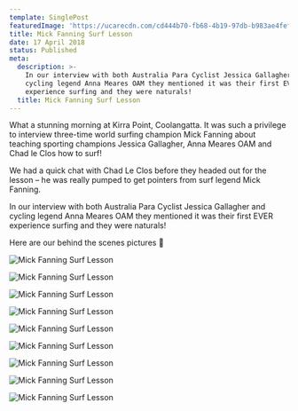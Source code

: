 ```yaml
---
template: SinglePost
featuredImage: 'https://ucarecdn.com/cd444b70-fb68-4b19-97db-b983ae4feff3/'
title: Mick Fanning Surf Lesson
date: 17 April 2018
status: Published
meta:
  description: >-
    In our interview with both Australia Para Cyclist Jessica Gallagher and
    cycling legend Anna Meares OAM they mentioned it was their first EVER
    experience surfing and they were naturals!
  title: Mick Fanning Surf Lesson
---
```

What a stunning morning at Kirra Point, Coolangatta. It was such a privilege to interview three-time world surfing champion Mick Fanning about teaching sporting champions Jessica Gallagher, Anna Meares OAM and Chad le Clos how to surf!

We had a quick chat with Chad Le Clos before they headed out for the lesson – he was really pumped to get pointers from surf legend Mick Fanning.

In our interview with both Australia Para Cyclist Jessica Gallagher and cycling legend Anna Meares OAM they mentioned it was their first EVER experience surfing and they were naturals!

Here are our behind the scenes pictures 🙂

![Mick Fanning Surf Lesson](https://ucarecdn.com/95b173e8-6338-4c9a-9ef4-28c1ae38e5ee/)

![Mick Fanning Surf Lesson](https://ucarecdn.com/f5b32a48-0363-4ee4-90fe-1c0ff6a55e81/)

![Mick Fanning Surf Lesson](https://ucarecdn.com/8de6a404-2d18-48dc-91f3-4f51acd9cb10/)

![Mick Fanning Surf Lesson](https://ucarecdn.com/81e5e0de-088f-48a9-91e9-ed52bd127b43/)

![Mick Fanning Surf Lesson](https://ucarecdn.com/f7909d1a-5b13-43f9-8a2e-7940e79f97c6/)

![Mick Fanning Surf Lesson](https://ucarecdn.com/b4ae462a-39c0-46bd-89af-a4bbd1606eba/)

![Mick Fanning Surf Lesson](https://ucarecdn.com/4d5eb133-d4c8-4dc6-86a6-ee65f67d5452/)

![Mick Fanning Surf Lesson](https://ucarecdn.com/335a83f7-11fe-4c07-9afb-98f8126de1e3/)

![Mick Fanning Surf Lesson](https://ucarecdn.com/5b06bdd7-c5a5-4bce-b4f3-5f257f5f1e8c/)
